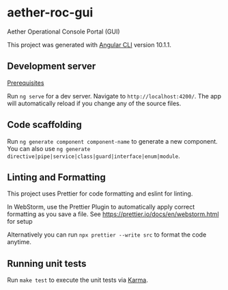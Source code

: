 # aether-roc-gui
Aether Operational Console Portal (GUI)

This project was generated with [Angular CLI](https://github.com/angular/angular-cli) version 10.1.1.

## Development server

[Prerequisites](docs/prerequisites.md)

Run `ng serve` for a dev server. Navigate to `http://localhost:4200/`. The app will automatically reload if you change any of the source files.

## Code scaffolding

Run `ng generate component component-name` to generate a new component. You can also use `ng generate directive|pipe|service|class|guard|interface|enum|module`.

## Linting and Formatting

This project uses Prettier for code formatting and eslint for linting.

In WebStorm, use the Prettier Plugin to automatically apply correct formatting as you save a file.
See https://prettier.io/docs/en/webstorm.html for setup

Alternatively you can run `npx prettier --write src` to format the code anytime.

## Running unit tests

Run `make test` to execute the unit tests via [Karma](https://karma-runner.github.io).

